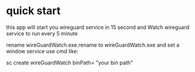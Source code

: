 # quick start
 this app will start you wireguard service in 15 second and Watch wireguard service to run every 5 minute

rename wireGuardWatch.exe.rename to wireGuardWatch.exe and set a window service use cmd like:

sc create wireGuardWatch binPath= "your bin path"
